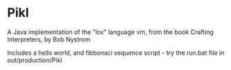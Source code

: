 # Pikl
A Java implementation of the "lox" language vm, from the book Crafting Interpreters, by Bob Nystrom

Includes a hello world, and fibbonaci sequence script - try the run.bat file in out/production/Pikl
